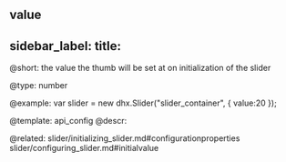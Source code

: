 value
---
sidebar_label: 
title: 
---          

@short: 
the value the thumb will be set at on initialization of the slider




@type: number

@example: 
var slider = new dhx.Slider("slider_container", { 
    value:20
});


@template:	api_config
@descr: 


@related: slider/initializing_slider.md#configurationproperties
slider/configuring_slider.md#initialvalue

